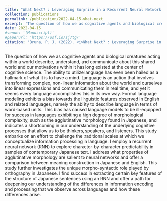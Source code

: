 ```yaml
---
title: "What Next? : Leveraging Surprise in a Recurrent Neural Network to (de)Construct Morphological Complexity in Japanese"
collection: publications
permalink: /publication/2022-04-15-what-next
excerpt: 'The question of how we as cognitive agents and biological creatures acting within a world describe, understand, and communicate about this shared world and our motivations within it has long existed at the center of cognitive science. The ability to utilize language has even been hailed as a hallmark of what it is to have a mind. Language is an action that involves transforming complex, non-linear information about the world and ourselves into linear expressions and communicating them in real time, and yet it seems every language accomplishes this in its own way. Formal language modeling exhibits a bias towards the linguistic features observed in English and related languages, namely the ability to describe language in terms of word-based units. This bias has caused language models to be ill-equipped for success in languages exhibiting a high degree of morphological complexity, such as the agglutinative morphology found in Japanese, and indicates a shortcoming in our understanding of the underlying cognitive processes that allow us to be thinkers, speakers, and listeners. This study embarks on an effort to challenge the traditional scales at which we conceptualize information processing in language. I employ a recurrent neural network (RNN) to explore character-by-character predictability in samples of contemporary Japanese text. I address what properties of agglutinative morphology are salient to neural networks and offer a comparison between meaning construction in Japanese and English. This study further investigates the unique morpho-syntactic role played by orthography in Japanese. I find success in extracting certain key features of the structure of Japanese sentences using an RNN and offer a path for deepening our understanding of the differences in information encoding and processing that we observe across languages and how these differences arise.'
date: 2022-04-15
#venue: '(Manuscript)'
#paperurl: 'https://osf.io/sj7tg/'
citation: 'Bruna, P. J. (2022). <i>What Next? : Leveraging Surprise in a Recurrent Neural Network to (de)Construct Morphological Complexity in Japanese</i> [Unpublished manuscript]. Department of Cognitive Science, Vassar College.' 
---
```

The question of how we as cognitive agents and biological creatures acting within a world describe, understand, and communicate about this shared world and our motivations within it has long existed at the center of cognitive science. The ability to utilize language has even been hailed as a hallmark of what it is to have a mind. Language is an action that involves transforming complex, non-linear information about the world and ourselves into linear expressions and communicating them in real time, and yet it seems every language accomplishes this in its own way. Formal language modeling exhibits a bias towards the linguistic features observed in English and related languages, namely the ability to describe language in terms of word-based units. This bias has caused language models to be ill-equipped for success in languages exhibiting a high degree of morphological complexity, such as the agglutinative morphology found in Japanese, and indicates a shortcoming in our understanding of the underlying cognitive processes that allow us to be thinkers, speakers, and listeners. This study embarks on an effort to challenge the traditional scales at which we conceptualize information processing in language. I employ a recurrent neural network (RNN) to explore character-by-character predictability in samples of contemporary Japanese text. I address what properties of agglutinative morphology are salient to neural networks and offer a comparison between meaning construction in Japanese and English. This study further investigates the unique morpho-syntactic role played by orthography in Japanese. I find success in extracting certain key features of the structure of Japanese sentences using an RNN and offer a path for deepening our understanding of the differences in information encoding and processing that we observe across languages and how these differences arise.
